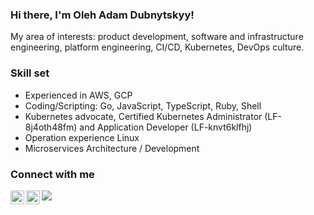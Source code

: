 ### Hi there, I'm Oleh Adam Dubnytskyy!

My area of interests: product development, software and infrastructure engineering, platform engineering, CI/CD, Kubernetes, DevOps culture.

### Skill set
* Experienced in AWS, GCP
* Coding/Scripting: Go, JavaScript, TypeScript, Ruby, Shell
* Kubernetes advocate, Certified Kubernetes Administrator (LF-8j4oth48fm) and Application Developer (LF-knvt6klfhj)
* Operation experience Linux
* Microservices Architecture / Development

### Connect with me

[<img align="left" alt="olehadamdubnytskyy | LinkedIn" width="22" src="https://cdnjs.cloudflare.com/ajax/libs/simple-icons/9.4.0/linkedin.svg" />][linkedin]
[<img align="left" alt="olehadamdubnytskyy | Medium" width="22" src="https://cdnjs.cloudflare.com/ajax/libs/simple-icons/9.4.0/medium.svg" />][medium]


![](https://hit.yhype.me/github/profile?user_id=3063013)

[linkedin]: https://linkedin.com/in/oleh-adam-dubnytskyy
[medium]: https://medium.com/@adam.dubnytskyy


<!--
**AdamDubnytskyy/AdamDubnytskyy** is a ✨ _special_ ✨ repository because its `README.md` (this file) appears on your GitHub profile.

Here are some ideas to get you started:

- 🔭 I’m currently working on ...
- 🌱 I’m currently learning ...
- 👯 I’m looking to collaborate on ...
- 🤔 I’m looking for help with ...
- 💬 Ask me about ...
- 📫 How to reach me: ...
- 😄 Pronouns: ...
- ⚡ Fun fact: ...
-->
